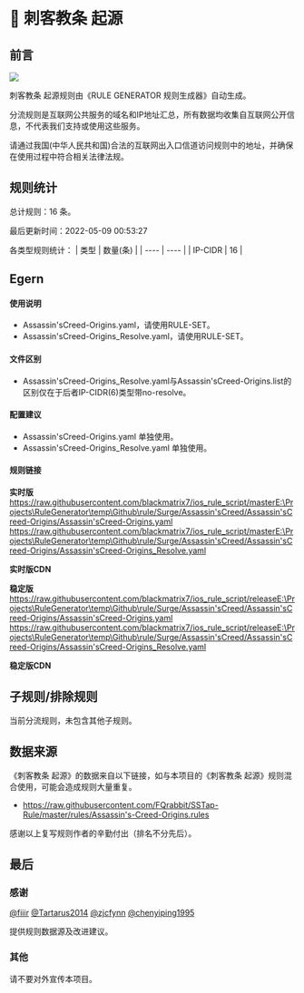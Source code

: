 # 🧸 刺客教条 起源

## 前言

![](https://shields.io/badge/-移除重复规则-ff69b4)

刺客教条 起源规则由《RULE GENERATOR 规则生成器》自动生成。

分流规则是互联网公共服务的域名和IP地址汇总，所有数据均收集自互联网公开信息，不代表我们支持或使用这些服务。

请通过我国(中华人民共和国)合法的互联网出入口信道访问规则中的地址，并确保在使用过程中符合相关法律法规。

## 规则统计

总计规则：16 条。

最后更新时间：2022-05-09 00:53:27

各类型规则统计：
| 类型 | 数量(条)  | 
| ---- | ----  |
| IP-CIDR | 16  | 


## Egern 

#### 使用说明
- Assassin'sCreed-Origins.yaml，请使用RULE-SET。
- Assassin'sCreed-Origins_Resolve.yaml，请使用RULE-SET。

#### 文件区别
- Assassin'sCreed-Origins_Resolve.yaml与Assassin'sCreed-Origins.list的区别仅在于后者IP-CIDR(6)类型带no-resolve。

#### 配置建议
- Assassin'sCreed-Origins.yaml 单独使用。
- Assassin'sCreed-Origins_Resolve.yaml 单独使用。

#### 规则链接
**实时版**
https://raw.githubusercontent.com/blackmatrix7/ios_rule_script/masterE:\Projects\RuleGenerator\temp\Github\rule/Surge/Assassin'sCreed/Assassin'sCreed-Origins/Assassin'sCreed-Origins.yaml
https://raw.githubusercontent.com/blackmatrix7/ios_rule_script/masterE:\Projects\RuleGenerator\temp\Github\rule/Surge/Assassin'sCreed/Assassin'sCreed-Origins/Assassin'sCreed-Origins_Resolve.yaml

**实时版CDN**

**稳定版**
https://raw.githubusercontent.com/blackmatrix7/ios_rule_script/releaseE:\Projects\RuleGenerator\temp\Github\rule/Surge/Assassin'sCreed/Assassin'sCreed-Origins/Assassin'sCreed-Origins.yaml
https://raw.githubusercontent.com/blackmatrix7/ios_rule_script/releaseE:\Projects\RuleGenerator\temp\Github\rule/Surge/Assassin'sCreed/Assassin'sCreed-Origins/Assassin'sCreed-Origins_Resolve.yaml

**稳定版CDN**

## 子规则/排除规则


当前分流规则，未包含其他子规则。

## 数据来源

《刺客教条 起源》的数据来自以下链接，如与本项目的《刺客教条 起源》规则混合使用，可能会造成规则大量重复。

- https://raw.githubusercontent.com/FQrabbit/SSTap-Rule/master/rules/Assassin's-Creed-Origins.rules


感谢以上复写规则作者的辛勤付出（排名不分先后）。

## 最后

### 感谢

[@fiiir](https://github.com/fiiir) [@Tartarus2014](https://github.com/Tartarus2014) [@zjcfynn](https://github.com/zjcfynn) [@chenyiping1995](https://github.com/chenyiping1995) 

提供规则数据源及改进建议。

### 其他

请不要对外宣传本项目。